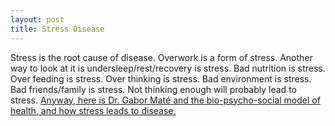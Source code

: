 ```yaml
---
layout: post
title: Stress Disease
---
```


Stress is the root cause of disease.
Overwork is a form of stress.
Another way to look at it is undersleep/rest/recovery is stress.
Bad nutrition is stress.
Over feeding is stress.
Over thinking is stress.
Bad environment is stress.
Bad friends/family is stress.
Not thinking enough will probably lead to stress.
<a target="_blank" href="https://www.youtube.com/watch?v=ajo3xkhTbfo">Anyway, here is Dr. Gabor Maté and the bio-psycho-social model of health, and how stress leads to disease.</a>
